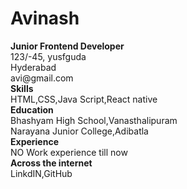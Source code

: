 <html>
  <head><title>https://roadmap.sh/projects/single-page-cv</title></head>
  <body>
    <h1>Avinash</h1>
    <p><b>Junior Frontend Developer</b><br>
    123/-45, yusfguda<br>Hyderabad<br>
    avi@gmail.com<br>
    <b>Skills</b><br>
    HTML,CSS,Java Script,React native<br>
      <b>Education</b><br>
    Bhashyam High School,Vanasthalipuram<br>
    Narayana Junior College,Adibatla<br>
    <b>Experience</b><br>
    NO Work experience till now<br>
      <b>Across the internet</b><br>
      LinkdIN,GitHub
    </p>
  </body>
</html>

